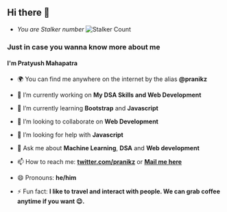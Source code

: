 

## Hi there 👋

- *You  are  Stalker  number* ![Stalker Count](https://profile-counter.glitch.me/pranikz/count.svg)

### Just in case you wanna know more about me
#### I'm Pratyush Mahapatra
- 🌍 You can find me anywhere on the internet by the alias **@pranikz**

- 🔭 I’m currently working on **My DSA Skills and Web Development**

- 🌱 I’m currently learning **Bootstrap** and **Javascript**

- 👯 I’m looking to collaborate on **Web Development**

- 🤔 I’m looking for help with **Javascript**

- 💬 Ask me about **Machine Learning**, **DSA** and **Web development**

- 📫 How to reach me: [**twitter.com/pranikz**](https://twitter.com/pranikz) or [**Mail me here**](mailto:hello@pranikz.ml)

- 😄 Pronouns: **he/him**

- ⚡ Fun fact: **I like to travel and interact with people. We can grab coffee anytime if you want 😉.**

